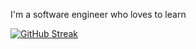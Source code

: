 I'm a software engineer who loves to learn

[![GitHub Streak](https://streak-stats.demolab.com/?user=1001daysofcode)](https://git.io/streak-stats)

